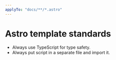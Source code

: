```yaml
---
applyTo: "docs/**/*.astro"
---
```


# Astro template standards

- Always use TypeScript for type safety.
- Always put script in a separate file and import it.
